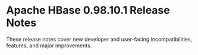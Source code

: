 # Apache HBase  0.98.10.1 Release Notes

These release notes cover new developer and user-facing incompatibilities, features, and major improvements.




